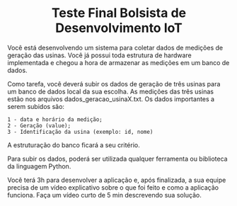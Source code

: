 <h1 align="center"> Teste Final Bolsista de Desenvolvimento IoT</h1>

Você está desenvolvendo um sistema para coletar dados de medições de geração das usinas. Você já possui toda estrutura de hardware implementada e chegou a hora de armazenar as medições em um banco de dados.

Como tarefa, você deverá subir os dados de geração de três usinas para um banco de dados local da sua escolha. As medições das três usinas estão nos arquivos dados_geracao_usinaX.txt. Os dados importantes a serem subidos são: 

    1 - data e horário da medição;
    2 - Geração (value);
    3 - Identificação da usina (exemplo: id, nome)

A estruturação do banco ficará a seu critério.

Para subir os dados, poderá ser utilizada qualquer ferramenta ou biblioteca da linguagem Python.

Você terá 3h para desenvolver a aplicação e, após finalizada, a sua equipe precisa de um vídeo explicativo sobre o que foi feito e como a aplicação funciona. Faça um vídeo curto de 5 min descrevendo sua solução.



